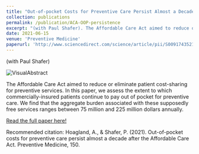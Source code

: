 ```yaml
---
title: "Out-of-pocket Costs for Preventive Care Persist Almost a Decade after the Affordable Care Act"
collection: publications
permalink: /publication/ACA-OOP-persistence
excerpt: "(with Paul Shafer). The Affordable Care Act aimed to reduce or eliminate patient cost-sharing for preventive services. We assess the extent to which commercially-insured patients continue to pay out of pocket for preventive care. We find that an aggregate national OOP burden for these supposedly free services ranging from $75-225 million annually."
date: 2021-06-15
venue: 'Preventive Medicine'
paperurl: 'http://www.sciencedirect.com/science/article/pii/S0091743521002590?dcgid=author'
---
```


(with Paul Shafer) 

![VisualAbstract](http://alex-hoagland.github.io/images/PreventiveMedicine_VisualAbstract.png "Visual Abstract")

The Affordable Care Act aimed to reduce or eliminate patient cost-sharing for preventive services. In this paper, we assess the extent to which commercially-insured patients continue to pay out of pocket for preventive care. We find that the aggregate burden associated with these supposedly free services ranges between 75 million and 225 million dollars annually.
 
[Read the full paper here!](http://www.sciencedirect.com/science/article/pii/S0091743521002590?dgcid=author)

Recommended citation: Hoagland, A., & Shafer, P. (2021). Out-of-pocket costs for preventive care persist almost a decade after the Affordable Care Act. Preventive Medicine, 150. 
